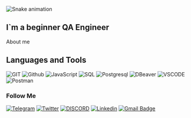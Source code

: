 ![Snake animation](https://github.com/raksha007/raksha007/blob/output/github-contribution-grid-snake.svg)

## I`m a beginner QA Engineer

About me 

## Languages and Tools
![GIT](https://img.shields.io/badge/-GIT-090909?style=for-the-badge&logo=git)
![Github](https://img.shields.io/badge/-GITHUB-090909?style=for-the-badge&logo=github)
![JavaScript](https://img.shields.io/badge/-JAVASCRIPT-090909?style=for-the-badge&logo=javascript)
![SQL](https://img.shields.io/badge/-SQL-090909?style=for-the-badge&logo=mySQL)
![Postgresql](https://img.shields.io/badge/-PostgreSQL-090909?style=for-the-badge&logo=POstgreSQL&logoColor=FFFFFF)
![DBeaver](https://img.shields.io/badge/-DBeaver-090909?style=for-the-badge&logo=dbeaver)
![VSCODE](https://img.shields.io/badge/-VSCODE-090909?style=for-the-badge&logo=visualstudio&logoColor=47C5FB)
![Postman](https://img.shields.io/badge/-Postman-090909?style=for-the-badge&logo=postman)

### Follow Me 
[![Telegram](https://img.shields.io/badge/-Telegram-090909?style=for-the-badge&logo=Telegram)](https://t.me/shmidtiii)
[![Twitter](https://img.shields.io/badge/-Twitter-090909?style=for-the-badge&logo=Twitter)](https://mobile.twitter.com/rakshasa007)
[![DISCORD](https://img.shields.io/badge/-DISCORD-090909?style=for-the-badge&logo=DISCORD)](https://discordapp.com/users/543760452564418561/)
[![Linkedin](https://img.shields.io/badge/-Linkedin-090909?style=for-the-badge&logo=Linkedin&logoColor=blue)](https://ua.linkedin.com/in/stepan-sheihas-01a417152)
<a href= "mailto:stepansheihas@gmail.com">
<img src="https://img.shields.io/badge/Gmail-black?style=for-the-badge&logo=gmail&logoColor=rgb" alt="Gmail Badge"/> </a>
</div>
